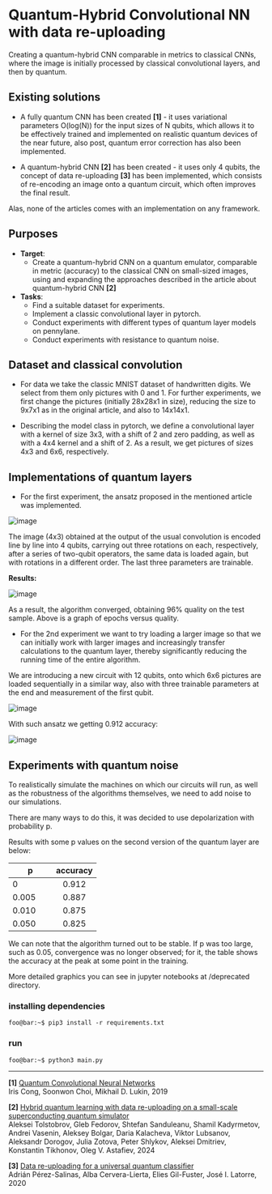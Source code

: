 # Quantum-Hybrid Convolutional NN with data re-uploading

Creating a quantum-hybrid CNN comparable in metrics to classical CNNs, where the image is initially processed by classical convolutional layers, and then by quantum.

## Existing solutions
- A fully quantum CNN has been created **[1]** - it uses variational parameters O(log(N)) for the input sizes of N qubits, which allows it to be effectively trained and implemented on realistic quantum devices of the near future, also post, quantum error correction has also been implemented.

- A quantum-hybrid CNN **[2]** has been created - it uses only 4 qubits, the concept of data re-uploading **[3]** has been implemented, which consists of re-encoding an image onto a quantum circuit, which often improves the final result.

Alas, none of the articles comes with an implementation on any framework.

## Purposes

- **Target**:
    - Create a quantum-hybrid CNN on a quantum emulator, comparable in metric (accuracy) to the classical CNN on small-sized images, using and expanding the approaches described in the article about quantum-hybrid CNN **[2]**
- **Tasks**:
    - Find a suitable dataset for experiments.
    - Implement a classic convolutional layer in pytorch.
    - Conduct experiments with different types of quantum layer models on pennylane.
    - Conduct experiments with resistance to quantum noise.

## Dataset and classical convolution
- For data we take the classic MNIST dataset of handwritten digits. We select from them only pictures with 0 and 1. For further experiments, we first change the pictures (initially 28x28x1 in size), reducing the size to 9x7x1 as in the original article, and also to 14x14x1.

- Describing the model class in pytorch, we define a convolutional layer with a kernel of size 3x3,
with a shift of 2 and zero padding, as well as with a 4x4 kernel and a shift of 2. As a result, we get pictures of sizes 4x3 and 6x6, respectively.

## Implementations of quantum layers
- For the first experiment, the ansatz proposed in the mentioned article was implemented.

![image](https://github.com/Nikait/qcnn_practice/assets/50284221/413cfa73-247f-4eee-af3c-eaceb02b188e)


The image (4x3) obtained at the output of the usual convolution is encoded line by line into 4 qubits, carrying out three rotations on each, respectively, after a series of two-qubit operators, the same data is loaded again, but with rotations in a different order. The last three parameters are trainable.

**Results:**

![image](https://github.com/Nikait/qcnn_practice/assets/50284221/9fde3601-0c14-40e9-a895-17edba53343f)


As a result, the algorithm converged, obtaining 96% quality on the test sample. Above is a graph of epochs versus quality.

- For the 2nd experiment we want to try loading a larger image so that we can initially work with larger images and increasingly transfer calculations to the quantum layer, thereby significantly reducing the running time of the entire algorithm.

We are introducing a new circuit with 12 qubits, onto which 6x6 pictures are loaded sequentially in a similar way, also with three trainable parameters at the end and measurement of the first qubit.

![image](https://github.com/Nikait/qcnn_practice/assets/50284221/75e931a5-265e-4842-8000-18cbd16b62b5)

With such ansatz we getting 0.912 accuracy:

![image](https://github.com/Nikait/QHCNN/assets/50284221/c96dab81-48bd-4366-9d0f-d6ab8117d3a3)

## Experiments with quantum noise

To realistically simulate the machines on which our circuits will run, as well as the robustness of the algorithms themselves, we need to add noise to our simulations.

There are many ways to do this, it was decided to use depolarization with probability p.

Results with some p values on the second version of the quantum layer are below:

|<div style="width:70px">p</div>|    accuracy   |
| ----------------------------- |:-------------:|
|              0                |     0.912     |
|            0.005              |     0.887     |
|            0.010              |     0.875     |
|            0.050              |     0.825     |

We can note that the algorithm turned out to be stable.
If p was too large, such as 0.05, convergence was no longer observed; for it, the table shows the accuracy at the peak at some point in the training.

More detailed graphics you can see in jupyter notebooks at /deprecated directory.


### installing dependencies
```console
foo@bar:~$ pip3 install -r requirements.txt
```
### run
```console
foo@bar:~$ python3 main.py
```

-----

**[1]** [Quantum Convolutional Neural Networks](https://arxiv.org/abs/1810.03787) \
        Iris Cong, Soonwon Choi, Mikhail D. Lukin, 2019
    
**[2]** [Hybrid quantum learning with data re-uploading on a small-scale superconducting quantum simulator](https://arxiv.org/abs/2305.02956) \
        Aleksei Tolstobrov, Gleb Fedorov, Shtefan Sanduleanu, Shamil Kadyrmetov, Andrei Vasenin, Aleksey Bolgar, Daria Kalacheva, Viktor Lubsanov, Aleksandr Dorogov, Julia Zotova, Peter Shlykov, Aleksei Dmitriev, Konstantin Tikhonov, Oleg V. Astafiev, 2024
    
**[3]** [Data re-uploading for a universal quantum classifier](https://arxiv.org/abs/1907.02085) \
        Adrián Pérez-Salinas, Alba Cervera-Lierta, Elies Gil-Fuster, José I. Latorre, 2020



